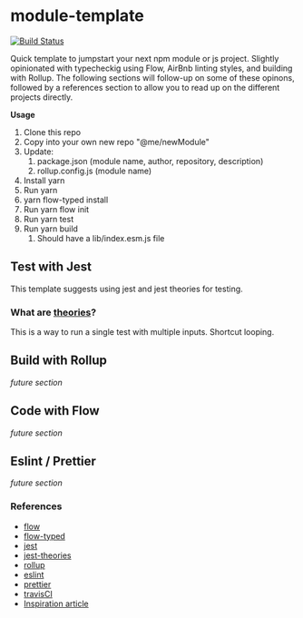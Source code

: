 # module-template

[![Build Status](https://travis-ci.org/davidlighty/module-template.svg?branch=master)](https://travis-ci.org/davidlighty/module-template)

Quick template to jumpstart your next npm module or js project. Slightly opinionated with typecheckig using Flow, AirBnb linting styles, and building with Rollup.
The following sections will follow-up on some of these opinons, followed by a references section to allow you to read up on the different projects directly.

**Usage**

1. Clone this repo
2. Copy into your own new repo "@me/newModule"
3. Update:
   1. package.json (module name, author, repository, description)
   2. rollup.config.js (module name)
4. Install yarn
5. Run yarn
6. yarn flow-typed install
7. Run yarn flow init
8. Run yarn test
9. Run yarn build
   1. Should have a lib/index.esm.js file

## Test with Jest

This template suggests using jest and jest theories for testing.

### What are [theories](https://www.npmjs.com/package/jest-theories)?

This is a way to run a single test with multiple inputs. Shortcut looping.

## Build with Rollup

_future section_

## Code with Flow

_future section_

## Eslint / Prettier

_future section_

### References

- [flow](https://flow.org/)
- [flow-typed](https://github.com/flow-typed/flow-typed)
- [jest](https://jestjs.io/)
- [jest-theories](https://www.npmjs.com/package/jest-theories)
- [rollup](https://github.com/rollup/rollup)
- [eslint](https://eslint.org/)
- [prettier](https://github.com/prettier/prettier)
- [travisCI](https://travis-ci.org/)
- [Inspiration article](https://www.grzegorowski.com/publishing-npm-package-with-rollup-babel-and/)
